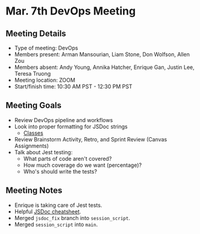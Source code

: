 # Mar. 7th DevOps Meeting

## Meeting Details

- Type of meeting: DevOps
- Members present: Arman Mansourian, Liam Stone, Don Wolfson, Allen Zou
- Members absent: Andy Young, Annika Hatcher, Enrique Gan, Justin Lee, Teresa Truong
- Meeting location: ZOOM
- Start/finish time: 10:30 AM PST - 12:30 PM PST

## Meeting Goals

- Review DevOps pipeline and workflows
- Look into proper formatting for JSDoc strings
  - [Classes](https://jsdoc.app/howto-es2015-classes.html)
- Review Brainstorm Activity, Retro, and Sprint Review (Canvas Assignments)
- Talk about Jest testing:
  - What parts of code aren't covered?
  - How much coverage do we want (percentage)?
  - Who's should write the tests?

## Meeting Notes
- Enrique is taking care of Jest tests.
- Helpful [JSDoc cheatsheet](https://devhints.io/jsdoc).
- Merged `jsdoc_fix` branch into `session_script`.
- Merged `session_script` into `main`.
